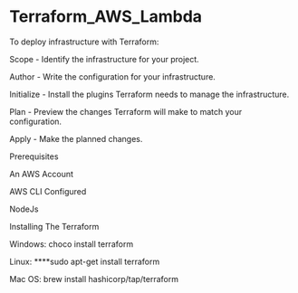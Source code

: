 # Terraform_AWS_Lambda
To deploy infrastructure with Terraform:

Scope - Identify the infrastructure for your project.

Author - Write the configuration for your infrastructure.

Initialize - Install the plugins Terraform needs to manage the infrastructure.

Plan - Preview the changes Terraform will make to match your configuration.

Apply - Make the planned changes.

Prerequisites

An AWS Account

AWS CLI Configured

NodeJs

Installing The Terraform

Windows: choco install terraform

Linux: ****sudo apt-get install terraform

Mac OS: brew install hashicorp/tap/terraform

